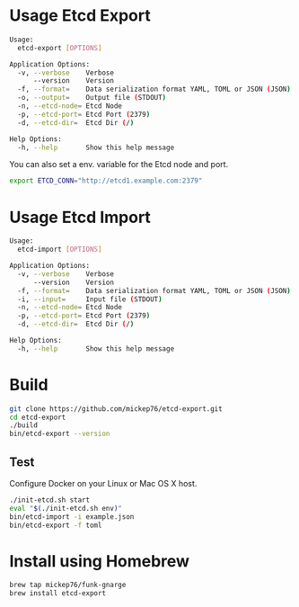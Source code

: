 # Usage Etcd Export

```bash
Usage:
  etcd-export [OPTIONS]

Application Options:
  -v, --verbose    Verbose
      --version    Version
  -f, --format=    Data serialization format YAML, TOML or JSON (JSON)
  -o, --output=    Output file (STDOUT)
  -n, --etcd-node= Etcd Node
  -p, --etcd-port= Etcd Port (2379)
  -d, --etcd-dir=  Etcd Dir (/)

Help Options:
  -h, --help       Show this help message
```

You can also set a env. variable for the Etcd node and port.

```bash
export ETCD_CONN="http://etcd1.example.com:2379"
```

# Usage Etcd Import

```bash
Usage:
  etcd-import [OPTIONS]

Application Options:
  -v, --verbose    Verbose
      --version    Version
  -f, --format=    Data serialization format YAML, TOML or JSON (JSON)
  -i, --input=     Input file (STDOUT)
  -n, --etcd-node= Etcd Node
  -p, --etcd-port= Etcd Port (2379)
  -d, --etcd-dir=  Etcd Dir (/)

Help Options:
  -h, --help       Show this help message
```

# Build

```bash
git clone https://github.com/mickep76/etcd-export.git
cd etcd-export
./build
bin/etcd-export --version
```

## Test

Configure Docker on your Linux or Mac OS X host.

```bash
./init-etcd.sh start
eval "$(./init-etcd.sh env)"
bin/etcd-import -i example.json
bin/etcd-export -f toml
```

# Install using Homebrew

```bash
brew tap mickep76/funk-gnarge
brew install etcd-export
```
